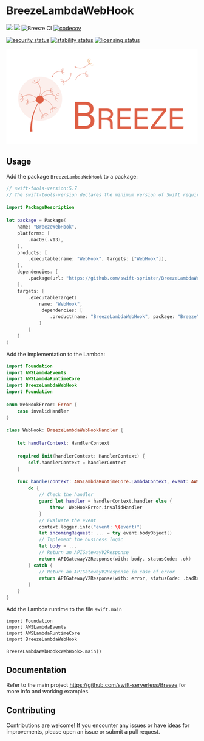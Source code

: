 # BreezeLambdaWebHook
[![](https://img.shields.io/endpoint?url=https%3A%2F%2Fswiftpackageindex.com%2Fapi%2Fpackages%2Fswift-serverless%2FBreeze%2Fbadge%3Ftype%3Dswift-versions)](https://swiftpackageindex.com/swift-serverless/BreezeLambdaWebHook) [![](https://img.shields.io/endpoint?url=https%3A%2F%2Fswiftpackageindex.com%2Fapi%2Fpackages%2Fswift-serverless%2FBreezeLambdaWebHook%2Fbadge%3Ftype%3Dplatforms)](https://swiftpackageindex.com/swift-serverless/BreezeLambdaWebHook) ![Breeze CI](https://github.com/swift-serverless/BreezeBreezeLambdaWebHook/actions/workflows/swift-test.yml/badge.svg) [![codecov](https://codecov.io/gh/swift-serverless/BreezeLambdaWebHook/branch/main/graph/badge.svg?token=PJR7YGBSQ0)](https://codecov.io/gh/swift-serverless/BreezeLambdaWebHook)

[![security status](https://www.meterian.io/badge/gh/swift-serverless/BreezeLambdaWebHook/security?branch=main)](https://www.meterian.io/report/gh/swift-serverless/BreezeLambdaWebHook)
[![stability status](https://www.meterian.io/badge/gh/swift-serverless/BreezeLambdaWebHook/stability?branch=main)](https://www.meterian.io/report/gh/swift-serverless/BreezeLambdaWebHook)
[![licensing status](https://www.meterian.io/badge/gh/swift-serverless/BreezeLambdaWebHook/licensing?branch=main)](https://www.meterian.io/report/gh/swift-serverless/BreezeLambdaWebHook)

![Breeze](logo.png)

## Usage

Add the package `BreezeLambdaWebHook` to a package:

```swift
// swift-tools-version:5.7
// The swift-tools-version declares the minimum version of Swift required to build this package.

import PackageDescription

let package = Package(
    name: "BreezeWebHook",
    platforms: [
        .macOS(.v13),
    ],
    products: [
        .executable(name: "WebHook", targets: ["WebHook"]),
    ],
    dependencies: [
        .package(url: "https://github.com/swift-sprinter/BreezeLambdaWebHook.git", from: "0.4.0")
    ],
    targets: [
        .executableTarget(
            name: "WebHook",
             dependencies: [
                .product(name: "BreezeLambdaWebHook", package: "Breeze"),
            ]
        )
    ]
)
```

Add the implementation to the Lambda:

```swift
import Foundation
import AWSLambdaEvents
import AWSLambdaRuntimeCore
import BreezeLambdaWebHook
import Foundation

enum WebHookError: Error {
    case invalidHandler
}

class WebHook: BreezeLambdaWebHookHandler {
    
    let handlerContext: HandlerContext
    
    required init(handlerContext: HandlerContext) {
        self.handlerContext = handlerContext
    }
    
    func handle(context: AWSLambdaRuntimeCore.LambdaContext, event: AWSLambdaEvents.APIGatewayV2Request) async -> AWSLambdaEvents.APIGatewayV2Response {
        do {
            // Check the handler
            guard let handler = handlerContext.handler else {
                throw  WebHookError.invalidHandler
            }
            // Evaluate the event
            context.logger.info("event: \(event)")
            let incomingRequest: ... = try event.bodyObject()
            // Implement the business logic
            let body = ...
            // Return an APIGatewayV2Response
            return APIGatewayV2Response(with: body, statusCode: .ok)
        } catch {
            // Return an APIGatewayV2Response in case of error
            return APIGatewayV2Response(with: error, statusCode: .badRequest)
        }
    }
}
```

Add the Lambda runtime to the file `swift.main`
```
import Foundation
import AWSLambdaEvents
import AWSLambdaRuntimeCore
import BreezeLambdaWebHook

BreezeLambdaWebHook<WebHook>.main()
```

## Documentation

Refer to the main project https://github.com/swift-serverless/Breeze for more info and working examples.

## Contributing

Contributions are welcome! If you encounter any issues or have ideas for improvements, please open an issue or submit a pull request.



